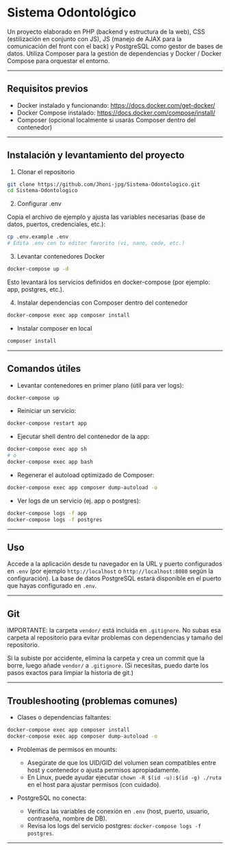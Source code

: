 # Sistema Odontológico

Un proyecto elaborado en PHP (backend y estructura de la web), CSS (estilización en conjunto con JS), JS (manejo de AJAX para la comunicación del front con el back) y PostgreSQL como gestor de bases de datos. Utiliza Composer para la gestión de dependencias y Docker / Docker Compose para orquestar el entorno.

---

## Requisitos previos

- Docker instalado y funcionando: https://docs.docker.com/get-docker/
- Docker Compose instalado: https://docs.docker.com/compose/install/
- Composer (opcional localmente si usarás Composer dentro del contenedor)

---

## Instalación y levantamiento del proyecto

1. Clonar el repositorio

```bash
git clone https://github.com/Jhoni-jpg/Sistema-Odontologico.git
cd Sistema-Odontologico
```

2. Configurar .env

Copia el archivo de ejemplo y ajusta las variables necesarias (base de datos, puertos, credenciales, etc.):

```bash
cp .env.example .env
# Edita .env con tu editor favorito (vi, nano, code, etc.)
```

3. Levantar contenedores Docker

```bash
docker-compose up -d
```

Esto levantará los servicios definidos en docker-compose (por ejemplo: app, postgres, etc.).

4. Instalar dependencias con Composer dentro del contenedor

```bash
docker-compose exec app composer install
```

- Instalar composer en local

```bash
composer install
```

---

## Comandos útiles

- Levantar contenedores en primer plano (útil para ver logs):
```bash
docker-compose up
```

- Reiniciar un servicio:
```bash
docker-compose restart app
```

- Ejecutar shell dentro del contenedor de la app:
```bash
docker-compose exec app sh
# o
docker-compose exec app bash
```

- Regenerar el autoload optimizado de Composer:
```bash
docker-compose exec app composer dump-autoload -o
```

- Ver logs de un servicio (ej. app o postgres):
```bash
docker-compose logs -f app
docker-compose logs -f postgres
```

---

## Uso

Accede a la aplicación desde tu navegador en la URL y puerto configurados en `.env` (por ejemplo `http://localhost` o `http://localhost:8080` según la configuración). La base de datos PostgreSQL estará disponible en el puerto que hayas configurado en `.env`.

---

## Git

IMPORTANTE: la carpeta `vendor/` está incluida en `.gitignore`. No subas esa carpeta al repositorio para evitar problemas con dependencias y tamaño del repositorio.

Si la subiste por accidente, elimina la carpeta y crea un commit que la borre, luego añade `vendor/` a `.gitignore`. (Si necesitas, puedo darte los pasos exactos para limpiar la historia de git.)

---

## Troubleshooting (problemas comunes)

- Clases o dependencias faltantes:
```bash
docker-compose exec app composer install
docker-compose exec app composer dump-autoload -o
```

- Problemas de permisos en mounts:
  - Asegúrate de que los UID/GID del volumen sean compatibles entre host y contenedor o ajusta permisos apropiadamente.
  - En Linux, puede ayudar ejecutar `chown -R $(id -u):$(id -g) ./ruta` en el host para ajustar permisos (con cuidado).

- PostgreSQL no conecta:
  - Verifica las variables de conexión en `.env` (host, puerto, usuario, contraseña, nombre de DB).
  - Revisa los logs del servicio postgres: `docker-compose logs -f postgres`.

---
